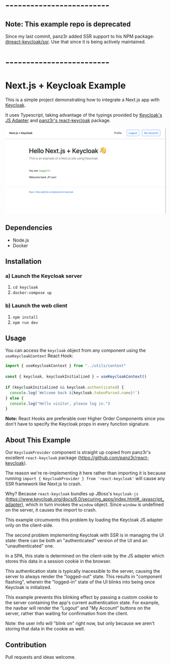 # -------------------------
## Note: This example repo is deprecated

Since my last commit, panz3r added SSR support to his NPM package: [@react-keycloak/ssr](https://www.npmjs.com/package/react-keycloak). Use that since it is being actively maintained.

# -------------------------


# Next.js + Keycloak Example

This is a simple project demonstrating how to integrate a Next.js app with [Keycloak](https://www.keycloak.org).

It uses Typescript, taking advantage of the typings provided by [Keycloak's JS Adapter](https://www.npmjs.com/package/keycloak-js) and [panz3r's react-keycloak](https://www.npmjs.com/package/react-keycloak) package.

![Next.js + Keycloak screenshot](./static/screenshot.png)

## Dependencies

- Node.js
- Docker

## Installation

### a) Launch the Keycloak server

1. `cd keycloak`
2. `docker-compose up`

### b) Launch the web client

1. `npm install`
2. `npm run dev`

## Usage

You can access the `keycloak` object from any component using the `useKeycloakContext` React Hook:

```js
import { useKeycloakContext } from "../utils/context"

const { keycloak, keycloakInitialized } = useKeycloakContext()

if (keycloakInitialized && keycloak.authenticated) {
  console.log(`Welcome back ${keycloak.tokenParsed.name}!`)
} else {
  console.log("Hello visitor, please log in.")
}
```

**Note:** React Hooks are preferable over Higher Order Components since you don't have to specify the Keycloak props in every function signature.

## About This Example

Our `KeycloakProvider` component is straight up copied from panz3r's excellent `react-keycloak` package (https://github.com/panz3r/react-keycloak).

The reason we're re-implementing it here rather than importing it is because running `import { KeycloakProvider } from 'react-keycloak'` will cause any SSR framework like Next.js to crash.

Why? Because `react-keycloak` bundles up JBoss's `keycloak-js` (https://www.keycloak.org/docs/6.0/securing_apps/index.html#_javascript_adapter), which in turn invokes the `window` object. Since `window` is undefined on the server, it causes the import to crash.

This example circumvents this problem by loading the Keycloak JS adapter only on the client-side.

The second problem implementing Keycloak with SSR is in managing the UI state: there can be both an "authenticated" version of the UI and an "unauthenticated" one.

In a SPA, this state is determined on the client-side by the JS adapter which stores this data in a session cookie in the browser.

This authentication state is typically inacessible to the server, causing the server to always render the "logged-out" state. This results in "component flashing", wherein the "logged-in" state of the UI blinks into being once Keycloak is initialized.

This example prevents this blinking effect by passing a custom cookie to the server containing the app's current authentication state. For example, the navbar will render the "Logout" and "My Account" buttons on the server, rather than waiting for confirmation from the client.

Note: the user info will "blink on" right now, but only because we aren't storing that data in the cookie as well.

## Contribution

Pull requests and ideas welcome.
